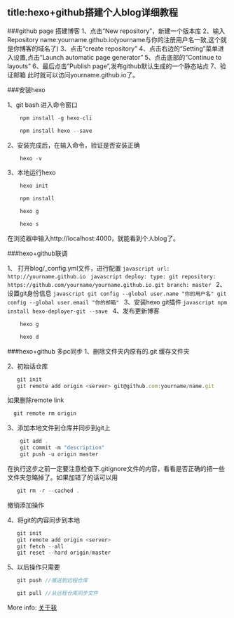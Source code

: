 title:hexo+github搭建个人blog详细教程
---
###github page 搭建博客
1、点击“New repository”，新建一个版本库
2、输入Repository name:yourname.github.io(yourname与你的注册用户名一致,这个就是你博客的域名了)
3、点击“create repository”
4、点击右边的“Setting”菜单进入设置,点击“Launch automatic page generator”
5、点击底部的”Continue to layouts”
6、最后点击”Publish page”,发布github默认生成的一个静态站点
7、验证邮箱
此时就可以访问yourname.github.io了。

###安装hexo

1、git bash 进入命令窗口 
  
  ```javascript
      npm install -g hexo-cli
  ```
  ```javascript
      npm install hexo --save
  ```
2、安装完成后，在输入命令，验证是否安装正确
  
  ```javascript
      hexo -v
  ```
3、本地运行hexo
 
  ```javascript
      hexo init
  ```
  ```javascript
      npm install
  ```
  ```javascript
      hexo g
  ```
  ```javascript
      hexo s
  ```
  在浏览器中输入http://localhost:4000，就能看到个人blog了。
  
###hexo+github联调
  
 1、 打开blog/_config.yml文件，进行配置
    ```javascript
      url: http://yourname.github.io
    ```
    ```javascript
       deploy:
            type: git
            repository: https://github.com/yourname/yourname.github.io.git
            branch: master
    ```
2、设置git身份信息
    ```javascript
        git config --global user.name "你的用户名"
        git config --global user.email "你的邮箱"
    ```
3、安装hexo git插件
    ```javascript
        npm install hexo-deployer-git --save
    ```
4、发布更新博客

  ```javascript
      hexo g
  ```
  ```javascript
      hexo d
  ```
###hexo+github 多pc同步
1、删除文件夹内原有的.git 缓存文件夹

2、初始话仓库
  ```javascript
     git init
     git remote add origin <server> git@github.com:yourname/name.git
  ```
  如果删除remote link
   ```javascript
     git remote rm origin 
  ```
3、添加本地文件到仓库并同步到git上
 ```javascript
     git add .
     git commit -m "description"
     git push -u origin master
  ```
  在执行这步之前一定要注意检查下.gitignore文件的内容，看看是否正确的把一些文件夹忽略掉了。如果加错了的话可以用
  ```javascript
     git rm -r --cached .
  ```
  撤销添加操作
  
4、将git的内容同步到本地
  ```javascript
     git init
     git remote add origin <server>
     git fetch --all
     git reset --hard origin/master
  ```
5、以后操作只需要
  ```javascript
     git push //推送到远程仓库
  ```
  ```javascript
     git pull //从远程仓库同步文件
  ```
More info: [关于我](http://sdbzlsm.github.com)

